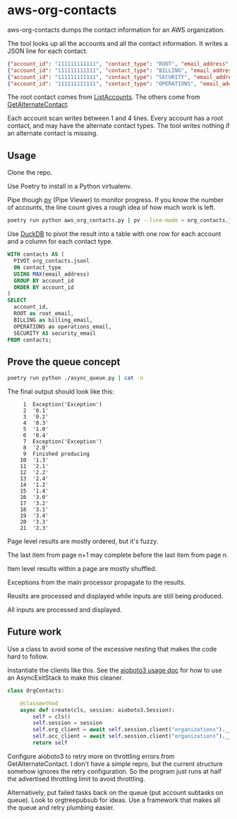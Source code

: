 # aws-org-contacts

aws-org-contacts dumps the contact information for an AWS organization.

The tool looks up all the accounts and all the contact information. It writes a JSON line for each contact.

```json
{"account_id": "111111111111", "contact_type": "ROOT", "email_address": "aws+111111111111@example.org"}
{"account_id": "111111111111", "contact_type": "BILLING", "email_address": "billingteam@example.org"}
{"account_id": "111111111111", "contact_type": "SECURITY", "email_address": "securuityteam@example.org"}
{"account_id": "111111111111", "contact_type": "OPERATIONS", "email_address": "operationsteam@example.org"}
```

The root contact comes from [ListAccounts](https://docs.aws.amazon.com/organizations/latest/APIReference/API_ListAccounts.html). The others come from [GetAlternateContact](https://docs.aws.amazon.com/accounts/latest/reference/API_GetAlternateContact.html).

Each account scan writes between 1 and 4 lines. Every account has a root contact, and may have the alternate contact types. The tool writes nothing if an alternate contact is missing.

## Usage

Clone the repo.

Use Poetry to install in a Python virtualenv.

Pipe though [pv](http://www.ivarch.com/programs/pv.shtml) (Pipe Viewer) to monitor progress. If you know the number of accounts, the line count gives a rough idea of how much work is left.

```bash
poetry run python aws_org_contacts.py | pv --line-mode > org_contacts.jsonl
```

Use [DuckDB](https://duckdb.org/) to pivot the result into a table with one row for each account and a column for each contact type.

```sql
WITH contacts AS (
  PIVOT org_contacts.jsonl
  ON contact_type
  USING MAX(email_address)
  GROUP BY account_id
  ORDER BY account_id
)
SELECT
  account_id,
  ROOT as root_email,
  BILLING as billing_email,
  OPERATIONS as operations_email,
  SECURITY AS security_email
FROM contacts;
```

## Prove the queue concept

```bash
poetry run python ./async_queue.py | cat -n
```

The final output should look like this:

```text
     1	Exception('Exception')
     2	'0.1'
     3	'0.2'
     4	'0.3'
     5	'1.0'
     6	'0.4'
     7	Exception('Exception')
     8	'2.0'
     9	Finished producing
    10	'1.3'
    11	'2.1'
    12	'2.2'
    13	'2.4'
    14	'1.2'
    15	'1.4'
    16	'3.0'
    17	'3.2'
    18	'3.1'
    19	'3.4'
    20	'3.3'
    21	'2.3'
```

Page level results are mostly ordered, but it's fuzzy.

The last item from page n+1 may complete before the last item from page n.

Item level results within a page are mostly shuffled.

Exceptions from the main processor propagate to the results.

Reuslts are processed and displayed while inputs are still being produced.

All inputs are processed and displayed.

## Future work

Use a class to avoid some of the excessive nesting that makes the code hard to follow.

Instantiate the clients like this. See the [aioboto3 usage doc](https://aioboto3.readthedocs.io/en/latest/usage.html) for how to use an AsyncExitStack to make this cleaner.

```python
class OrgContacts:

    @classmethod
    async def create(cls, session: aioboto3.Session):
        self = cls()
        self.session = session
        self.org_client = await self.session.client("organizations").__aenter__()
        self.acc_client = await self.session.client("organizations").__aenter__()
        return self
```

Configure aioboto3 to retry more on throttling errors from GetAlternateContact. I don't have a simple repro, but the current structure somehow ignores the retry configuration. So the program just runs at half the advertised throttling limit to avoid throttling.

Alternatively, put failed tasks back on the queue (put account subtasks on queue). Look to orgtreepubsub for ideas. Use a framework that makes all the queue and retry plumbing easier.
